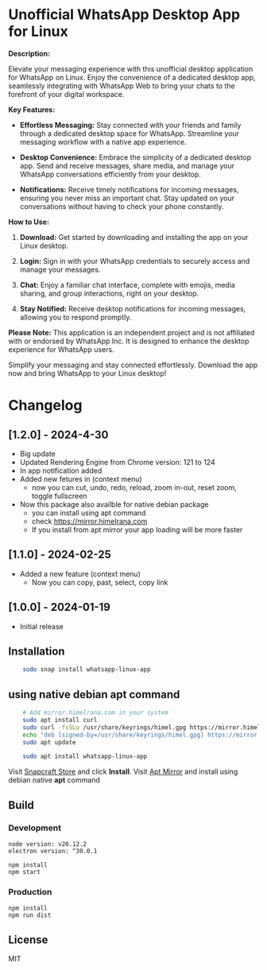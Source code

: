 # Unofficial WhatsApp Desktop App for Linux

**Description:**

Elevate your messaging experience with this unofficial desktop application for WhatsApp on Linux. Enjoy the convenience of a dedicated desktop app, seamlessly integrating with WhatsApp Web to bring your chats to the forefront of your digital workspace.

**Key Features:**

- **Effortless Messaging:** Stay connected with your friends and family through a dedicated desktop space for WhatsApp. Streamline your messaging workflow with a native app experience.

- **Desktop Convenience:** Embrace the simplicity of a dedicated desktop app. Send and receive messages, share media, and manage your WhatsApp conversations efficiently from your desktop.

- **Notifications:** Receive timely notifications for incoming messages, ensuring you never miss an important chat. Stay updated on your conversations without having to check your phone constantly.

**How to Use:**

1. **Download:** Get started by downloading and installing the app on your Linux desktop.

2. **Login:** Sign in with your WhatsApp credentials to securely access and manage your messages.

3. **Chat:** Enjoy a familiar chat interface, complete with emojis, media sharing, and group interactions, right on your desktop.

4. **Stay Notified:** Receive desktop notifications for incoming messages, allowing you to respond promptly.

**Please Note:**
This application is an independent project and is not affiliated with or endorsed by WhatsApp Inc. It is designed to enhance the desktop experience for WhatsApp users.

Simplify your messaging and stay connected effortlessly. Download the app now and bring WhatsApp to your Linux desktop!

# Changelog
## [1.2.0] - 2024-4-30
- Big update
- Updated Rendering Engine from Chrome version: 121 to 124
- In app notification added
- Added new fetures in (context menu)
    - now you can cut, undo, redo, reload, zoom in-out, reset zoom, toggle fullscreen
- Now this package also availble for native debian package
    - you can install using apt command
    - check https://mirror.himelrana.com
    - If you install from apt mirror your app loading will be more faster

## [1.1.0] - 2024-02-25
- Added a new feature (context menu)
    - Now you can copy, past, select, copy link
## [1.0.0] - 2024-01-19
- Initial release

## Installation

```bash
    sudo snap install whatsapp-linux-app
```
## using native debian apt command

```bash
    # Add mirror.himelrana.com in your system
    sudo apt install curl
    sudo curl -fsSLo /usr/share/keyrings/himel.gpg https://mirror.himelrana.com/himel.gpg
    echo "deb [signed-by=/usr/share/keyrings/himel.gpg] https://mirror.himelrana.com/ stable main"|sudo tee /etc/apt/sources.list.d/himel-release.list
    sudo apt update
```

```bash
    sudo apt install whatsapp-linux-app
```

Visit [Snapcraft Store](https://snapcraft.io/icloud-mail) and click **Install**.
Visit [Apt Mirror](https://mirror.himelrana.com)  and install using debian native **apt** command

## Build

### Development

``` shell script
node version: v20.12.2
electron version: ^30.0.1

```

```shell script
npm install
npm start
```

### Production

```shell script
npm install
npm run dist
```

## License

MIT